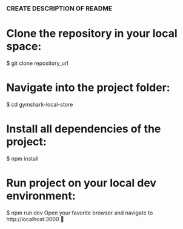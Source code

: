 
### CREATE DESCRIPTION OF README

# Clone the repository in your local space:
$ git clone repository_url

# Navigate into the project folder:
$ cd gymshark-local-store

# Install all dependencies of the project:
$ npm install

# Run project on your local dev environment:
$ npm run dev
Open your favorite browser and navigate to http://localhost:3000 :tada: